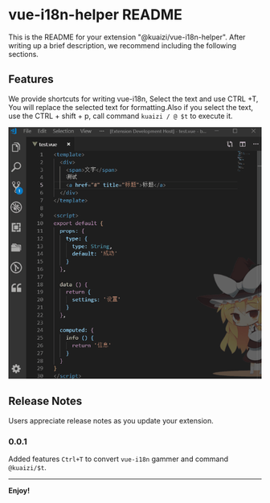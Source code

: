 # vue-i18n-helper README

This is the README for your extension "@kuaizi/vue-i18n-helper". After writing up a brief description, we recommend including the following sections.

## Features

We provide shortcuts for writing vue-i18n, Select the text and use CTRL +T, You will replace the selected text for formatting.Also if you select the text, use the CTRL + shift + p, call command ` kuaizi / @ $t ` to execute it.

![feature X](images/demo.gif)

## Release Notes

Users appreciate release notes as you update your extension.

### 0.0.1

Added features `Ctrl+T` to convert `vue-i18n` gammer and command `@kuaizi/$t`.

-----------------------------------------------------------------------------------------------------------

**Enjoy!**
